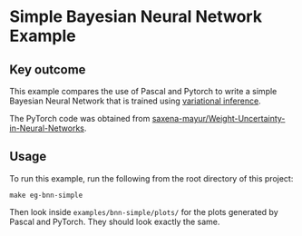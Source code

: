 # Simple Bayesian Neural Network Example

## Key outcome
This example compares the use of Pascal and Pytorch to write a simple Bayesian Neural Network that is trained using [variational inference](https://arxiv.org/abs/1505.05424).


The PyTorch code was obtained from [saxena-mayur/Weight-Uncertainty-in-Neural-Networks](https://github.com/saxena-mayur/Weight-Uncertainty-in-Neural-Networks).
## Usage
To run this example, run the following from the root directory of this project:
```
make eg-bnn-simple
```

Then look inside `examples/bnn-simple/plots/` for the plots generated by Pascal and PyTorch. They should look exactly the same.